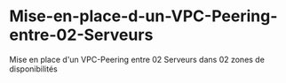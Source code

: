 # Mise-en-place-d-un-VPC-Peering-entre-02-Serveurs
Mise en place d'un VPC-Peering entre 02 Serveurs dans 02 zones de disponibilités
